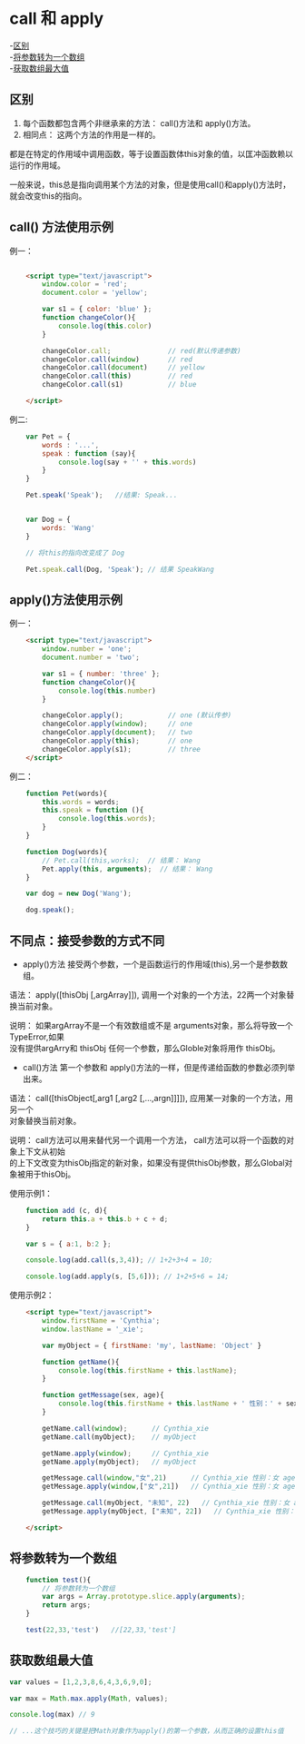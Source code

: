 # call 和  apply

-[区别](#区别)  
-[将参数转为一个数组](#将参数转为一个数组)  
-[获取数组最大值](#获取数组最大值)  

## 区别

1. 每个函数都包含两个非继承来的方法： call()方法和 apply()方法。  
2. 相同点： 这两个方法的作用是一样的。  

都是在特定的作用域中调用函数，等于设置函数体this对象的值，以匡冲函数赖以运行的作用域。  

一般来说，this总是指向调用某个方法的对象，但是使用call()和apply()方法时，就会改变this的指向。  


## call() 方法使用示例  


例一：  

```html

	<script type="text/javascript">
		window.color = 'red';
		document.color = 'yellow';

		var s1 = { color: 'blue' };
		function changeColor(){
			console.log(this.color)
		}

		changeColor.call;              // red(默认传递参数)
		changeColor.call(window)       // red
		changeColor.call(document)     // yellow
		changeColor.call(this)         // red
		changeColor.call(s1)           // blue

	</script>
```

例二:  

```js
	var Pet = {
		words : '...',
		speak : function (say){
			console.log(say + '' + this.words)
		}
	}

	Pet.speak('Speak');   //结果: Speak...


	var Dog = {
		words: 'Wang'
	}

	// 将this的指向改变成了 Dog

	Pet.speak.call(Dog, 'Speak'); // 结果 SpeakWang

```

## apply()方法使用示例  

例一：  

```html
	<script type="text/javascript">
		window.number = 'one';
		document.number = 'two';

		var s1 = { number: 'three' };
		function changeColor(){
			console.log(this.number)
		}

		changeColor.apply();           // one (默认传参)
		changeColor.apply(window);     // one
		changeColor.apply(document);   // two
		changeColor.apply(this);       // one
		changeColor.apply(s1);         // three
	</script>
```

例二：
```js
	function Pet(words){
		this.words = words;
		this.speak = function (){
			console.log(this.words);
		}
	}

	function Dog(words){
		// Pet.call(this,works);  // 结果： Wang
		Pet.apply(this, arguments);  // 结果： Wang
	}

	var dog = new Dog('Wang');

	dog.speak();
```


## 不同点：接受参数的方式不同  

- apply()方法 接受两个参数，一个是函数运行的作用域(this),另一个是参数数组。  

语法： apply([thisObj [,argArray]]), 调用一个对象的一个方法，22两一个对象替换当前对象。  

说明： 如果argArray不是一个有效数组或不是 arguments对象，那么将导致一个 TypeError,如果  
       没有提供argArry和 thisObj 任何一个参数，那么Globle对象将用作 thisObj。   

- call()方法 第一个参数和 apply()方法的一样，但是传递给函数的参数必须列举出来。  

语法： call([thisObject[,arg1 [,arg2 [,...,argn]]]]), 应用某一对象的一个方法，用另一个   
       对象替换当前对象。  

说明： call方法可以用来替代另一个调用一个方法， call方法可以将一个函数的对象上下文从初始  
       的上下文改变为thisObj指定的新对象，如果没有提供thisObj参数，那么Global对象被用于thisObj。  


使用示例1：  

```js
	function add (c, d){
		return this.a + this.b + c + d;
	}

	var s = { a:1, b:2 };

	console.log(add.call(s,3,4)); // 1+2+3+4 = 10;

	console.log(add.apply(s, [5,6])); // 1+2+5+6 = 14;

```

使用示例2：  

```html
	<script type="text/javascript">
		window.firstName = 'Cynthia';
		window.lastName = '_xie';

		var myObject = { firstName: 'my', lastName: 'Object' }

		function getName(){
			console.log(this.firstName + this.lastName);
		}

		function getMessage(sex, age){
			console.log(this.firstName + this.lastName + ' 性别：' + sex + ' age： ' + age);
		}

		getName.call(window);      // Cynthia_xie
		getName.call(myObject);    // myObject

		getName.apply(window);     // Cynthia_xie
		getName.apply(myObject);   // myObject

		getMessage.call(window,"女",21)      // Cynthia_xie 性别：女 age：21
		getMessage.apply(window,["女",21])   // Cynthia_xie 性别：女 age：21

		getMessage.call(myObject, "未知", 22)   // Cynthia_xie 性别：女 age：22 myObject 
		getMessage.apply(myObject, ["未知", 22])   // Cynthia_xie 性别：女 age：22 myObject 

	</script>
```

## 将参数转为一个数组

```js
	function test(){
		// 将参数转为一个数组
		var args = Array.prototype.slice.apply(arguments);
		return args;
	}

	test(22,33,'test')   //[22,33,'test']

```

## 获取数组最大值

```js
var values = [1,2,3,8,6,4,3,6,9,0];

var max = Math.max.apply(Math, values);

console.log(max) // 9

// ...这个技巧的关键是把Math对象作为apply()的第一个参数，从而正确的设置this值

```









